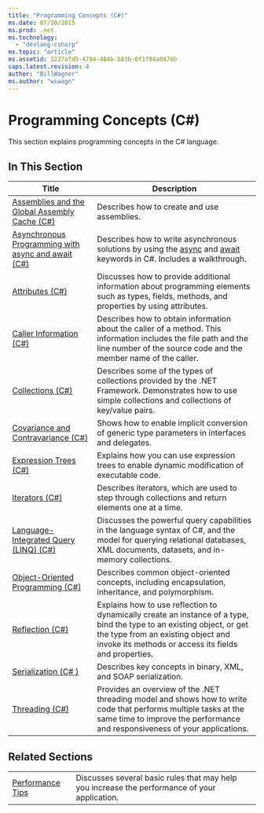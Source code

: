 ```yaml
---
title: "Programming Concepts (C#)"
ms.date: 07/20/2015
ms.prod: .net
ms.technology: 
  - "devlang-csharp"
ms.topic: "article"
ms.assetid: 3227afd5-4794-484b-b83b-0f1f94a0476b
caps.latest.revision: 4
author: "BillWagner"
ms.author: "wiwagn"
---
```

# Programming Concepts (C#)
This section explains programming concepts in the C# language.  
  
## In This Section  
  
|Title|Description|  
|-----------|-----------------|  
|[Assemblies and the Global Assembly Cache (C#)](../../../csharp/programming-guide/concepts/assemblies-gac/index.md)|Describes how to create and use assemblies.|  
|[Asynchronous Programming with async and await (C#)](../../../csharp/programming-guide/concepts/async/index.md)|Describes how to write asynchronous solutions by using the [async](../../../csharp/language-reference/keywords/async.md) and [await](../../../csharp/language-reference/keywords/await.md) keywords in C#. Includes a walkthrough.|  
|[Attributes (C#)](../../../csharp/programming-guide/concepts/attributes/index.md)|Discusses how to provide additional information about programming elements such as types, fields, methods, and properties by using attributes.|  
|[Caller Information (C#)](../../../csharp/programming-guide/concepts/caller-information.md)|Describes how to obtain information about the caller of a method. This information includes the file path and the line number of the source code and the member name of the caller.|  
|[Collections (C#)](../../../csharp/programming-guide/concepts/collections.md)|Describes some of the types of collections provided by the .NET Framework. Demonstrates how to use simple collections and collections of key/value pairs.|  
|[Covariance and Contravariance (C#)](../../../csharp/programming-guide/concepts/covariance-contravariance/index.md)|Shows how to enable implicit conversion of generic type parameters in interfaces and delegates.|  
|[Expression Trees (C#)](../../../csharp/programming-guide/concepts/expression-trees/index.md)|Explains how you can use expression trees to enable dynamic modification of executable code.|  
|[Iterators (C#)](../../../csharp/programming-guide/concepts/iterators.md)|Describes iterators, which are used to step through collections and return elements one at a time.|  
|[Language-Integrated Query (LINQ) (C#)](../../../csharp/programming-guide/concepts/linq/index.md)|Discusses the powerful query capabilities in the language syntax of C#, and the model for querying relational databases, XML documents, datasets, and in-memory collections.|  
|[Object-Oriented Programming (C#)](../../../csharp/programming-guide/concepts/object-oriented-programming.md)|Describes common object-oriented concepts, including encapsulation, inheritance, and polymorphism.|  
|[Reflection (C#)](../../../csharp/programming-guide/concepts/reflection.md)|Explains how to use reflection to dynamically create an instance of a type, bind the type to an existing object, or get the type from an existing object and invoke its methods or access its fields and properties.|  
|[Serialization (C# )](../../../csharp/programming-guide/concepts/serialization/index.md)|Describes key concepts in binary, XML, and SOAP serialization.|  
|[Threading (C#)](../../../csharp/programming-guide/concepts/threading/index.md)|Provides an overview of the .NET threading model and shows how to write code that performs multiple tasks at the same time to improve the performance and responsiveness of your applications.|  
  
## Related Sections  
  
|||  
|---|---|  
|[Performance Tips](https://msdn.microsoft.com/library/ms173196(VS.110).aspx) | Discusses several basic rules that may help you increase the performance of your application.|
